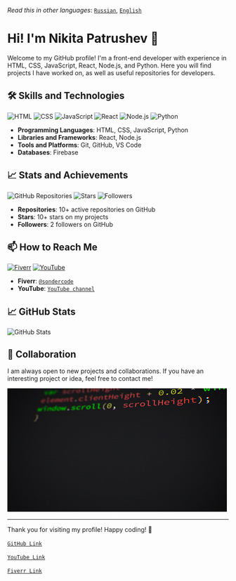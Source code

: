 _Read this in other languages_: [`Russian`](README.md), [`English`](README.en.md)

# Hi! I'm Nikita Patrushev 👋

Welcome to my GitHub profile! I'm a front-end developer with experience in HTML, CSS, JavaScript, React, Node.js, and Python. Here you will find projects I have worked on, as well as useful repositories for developers.

## 🛠️ Skills and Technologies

![HTML](https://img.shields.io/badge/HTML-5-orange)
![CSS](https://img.shields.io/badge/CSS-3-blue)
![JavaScript](https://img.shields.io/badge/JavaScript-ES6-yellow)
![React](https://img.shields.io/badge/React-17.0-blue)
![Node.js](https://img.shields.io/badge/Node.js-14.0-green)
![Python](https://img.shields.io/badge/Python-3.9-blue)

- **Programming Languages**: HTML, CSS, JavaScript, Python
- **Libraries and Frameworks**: React, Node.js
- **Tools and Platforms**: Git, GitHub, VS Code
- **Databases**: Firebase

## 📈 Stats and Achievements

![GitHub Repositories](https://img.shields.io/badge/GitHub%20Repositories-10+-blue)<!-- ![Contributions](https://img.shields.io/badge/Contributions-250%2B-brightgreen) -->
![Stars](https://img.shields.io/badge/Stars-10%2B-yellow)
![Followers](https://img.shields.io/badge/Followers-2-blueviolet)

- **Repositories**: 10+ active repositories on GitHub<!-- - **Contributions**: 250+ contributions to open-source projects -->
- **Stars**: 10+ stars on my projects
- **Followers**: 2 followers on GitHub

## 📫 How to Reach Me

[![Fiverr](https://img.shields.io/badge/Fiverr-Profile-green)](https://www.fiverr.com/sondercode?up_rollout=true)
[![YouTube](https://img.shields.io/badge/youtube-@SonderCode-red)](https://www.youtube.com/@SonderCode)

<!-- - **Email**: [your.email@example.com](mailto:your.email@example.com) -->
- **Fiverr**: [`@sondercode`](https://www.fiverr.com/sondercode?up_rollout=true)
- **YouTube**: [`YouTube channel`](https://www.youtube.com/@SonderCode)

## 📈 GitHub Stats

![GitHub Stats](https://github-readme-stats.vercel.app/api?username=S0nder9&show_icons=true&theme=radical)

## 🤝 Collaboration

I am always open to new projects and collaborations. If you have an interesting project or idea, feel free to contact me!

[![Gif1](assets/bJk.gif)](assets/bJk.gif)

---

Thank you for visiting my profile! Happy coding! 🚀

[`GitHub Link`](https://github.com/S0nder9)

[`YouTube Link`](https://www.youtube.com/@SonderCode)

[`Fiverr Link`](https://www.fiverr.com/sondercode?up_rollout=true)

